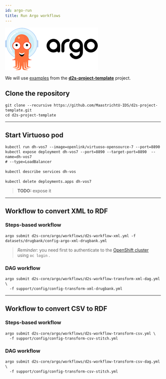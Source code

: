 ```yaml
---
id: argo-run
title: Run Argo workflows
---
```


[![Argo project](/img/argo-logo.png)](https://argoproj.github.io/argo)

We will use [examples](https://github.com/MaastrichtU-IDS/d2s-project-template/tree/master/datasets/drugbank) from the [**d2s-project-template**](https://github.com/MaastrichtU-IDS/d2s-project-template) project.

## Clone the repository

```shell
git clone --recursive https://github.com/MaastrichtU-IDS/d2s-project-template.git
cd d2s-project-template
```

---

## Start Virtuoso pod

```shell
kubectl run dh-vos7 --image=openlink/virtuoso-opensource-7 --port=8890
kubectl expose deployment dh-vos7 --port=8890 --target-port=8890  --name=dh-vos7
# --type=LoadBalancer

kubectl describe services dh-vos

kubectl delete deployments.apps dh-vos7
```

> **TODO:** expose it

---

## Workflow to convert XML to RDF

### Steps-based workflow

```shell
argo submit d2s-core/argo/workflows/d2s-workflow-xml.yml -f datasets/drugbank/config-argo-xml-drugbank.yml
```

> *Reminder:* you need first to authenticate to the [OpenShift cluster](https://app.dsri.unimaas.nl:8443/) using `oc login` .

### DAG workflow

```shell
argo submit d2s-core/argo/workflows/d2s-workflow-transform-xml-dag.yml \
  -f support/config/config-transform-xml-drugbank.yml
```

---

## Workflow to convert CSV to RDF

### Steps-based workflow

```shell
argo submit d2s-core/argo/workflows/d2s-workflow-transform-csv.yml \
  -f support/config/config-transform-csv-stitch.yml
```

### DAG workflow

```shell
argo submit d2s-core/argo/workflows/d2s-workflow-transform-csv-dag.yml \
  -f support/config/config-transform-csv-stitch.yml
```


